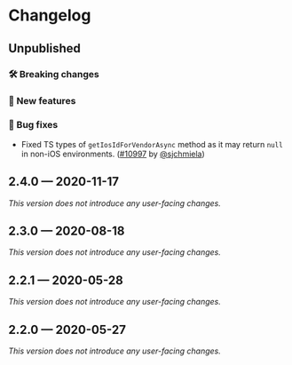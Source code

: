 # Changelog

## Unpublished

### 🛠 Breaking changes

### 🎉 New features

### 🐛 Bug fixes

- Fixed TS types of `getIosIdForVendorAsync` method as it may return `null` in non-iOS environments. ([#10997](https://github.com/expo/expo/pull/10997) by [@sjchmiela](https://github.com/sjchmiela))

## 2.4.0 — 2020-11-17

_This version does not introduce any user-facing changes._

## 2.3.0 — 2020-08-18

_This version does not introduce any user-facing changes._

## 2.2.1 — 2020-05-28

*This version does not introduce any user-facing changes.*

## 2.2.0 — 2020-05-27

*This version does not introduce any user-facing changes.*

